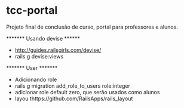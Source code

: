 # tcc-portal
Projeto final de conclusão de curso, portal para professores e alunos.

******* Usando devise ******
- http://guides.railsgirls.com/devise/
- rails g devise:views

******* User *******
 - Adicionando role
 - rails g migration add_role_to_users role:integer
 - adicionar role default zero, que serão usados como alunos
 - layou  thttps://github.com/RailsApps/rails_layout